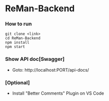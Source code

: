 # ReMan-Backend
### How to run
```
git clone <link>
cd ReMan-Backend
npm install
npm start
```

### Show API doc[Swagger]
- Goto: http://localhost:PORT/api-docs/

### [Optional] 
- Install "Better Comments" Plugin on VS Code
